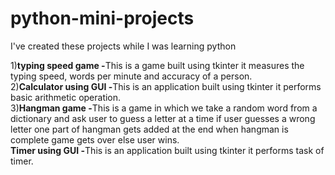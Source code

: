 # python-mini-projects
<p>I've created these projects while I was learning python</p>
1)<b>typing speed game -</b>This is a game built using tkinter it measures the typing speed, words per minute and accuracy of a person.<br/>
2)<b>Calculator using GUI -</b>This is an application built using tkinter it performs basic arithmetic operation.<br/>
3)<b>Hangman game -</b>This is a game in which we take a random word from a dictionary and ask user to guess a letter at a time if user guesses a wrong letter one part
of hangman gets added at the end when hangman is complete game gets over else user wins.<br/>
<b>Timer using GUI -</b>This is an application built using tkinter it performs task of timer.<br/>
